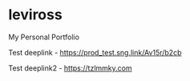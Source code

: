 # leviross
My Personal Portfolio 



Test deeplink - https://prod_test.sng.link/Av15r/b2cb

Test deeplink2 - https://tzlmmky.com

